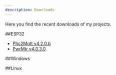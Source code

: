 ```yaml
---
description: Downloads
---
```


Here you find the recent downloads of my projects.

##ESP32
- [Phc2Mqtt v4.2.0.b](https://sim0njo.github.io/install/e32Phc2Mqtt4Mb/p2m-4mb-v4.2.0.b.bin)
- [PwrMtr v4.0.3.0](https://sim0njo.github.io/install/e32PwrMtr4Mb/pwrmtr-4mb-v4.0.3.0.bin)

##Windows

##Linux


